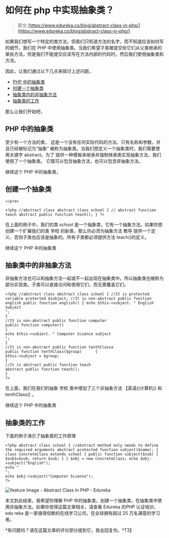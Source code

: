 # 如何在 php 中实现抽象类？

> 原文:[https://www.edureka.co/blog/abstract-class-in-php/](https://www.edureka.co/blog/abstract-class-in-php/)

如果我们想写一个特定的类方法，但我们只知道方法的名字，而不知道应该如何写的细节，我们在 PHP 中使用抽象类。当我们希望子类被提交给它们从父类继承的某些方法，但是我们不能提交应该写在方法内部的代码时。然后我们使用抽象类和方法。

因此，让我们通过以下几点来探讨上述问题，

*   [PHP 中的抽象类](#AbstractClassinPHP)
*   [创建一个抽象类](#Createanabstractclass)
*   [抽象类内的非抽象方法](#Nonabstractmethodsinsideanabstractclass)
*   [抽象类的工作](#WorkingOfAbstractClass)

那么让我们开始吧，

## **PHP 中的抽象类**

至少有一个方法的类， 这是一个没有任何实际代码的方法，只有名称和参数，并且已经被标记为“抽象” 被称为抽象类。当我们想定义一个抽象类时，我们需要使用关键字 abstract。为了 提供一种模板来继承并强制继承类实现抽象方法，我们使用了一个抽象类。 它既可以包含抽象方法，也可以包含非抽象方法。

继续这个 PHP 中的抽象类，

## **创建一个抽象类**

```
</pre>

<?php //abstract class abstract class school { // abstract function teach abstract public function teach(); } ?>

```

在上面的例子中，我们的类 school 是一个抽象类，它有一个抽象方法。如果你想创建一个扩展我们的类 学校 的新类，那么你必须为抽象方法 教导 提供一个定义，否则子类也应该是抽象的。所有子类都必须提供方法 teach()的定义。

继续这个 PHP 中的抽象类

## **抽象类中的非抽象方法**

非抽象方法也可以和抽象方法一起或不一起出现在抽象类中。所以抽象类也被称为部分实现类。子类可以直接访问和使用它们，而无需覆盖它们。

```
<?php //abstract class abstract class school { //It is protected variable protected $subject; //It is non-abstract public function english public function english() { echo $this->subject. " English Subject
";
}        
//It is non-abstract public function computer
public function computer()
{
echo $this->subject. " Computer Science subject
";
}        
//It is non-abstract public function tenthClassa
public function tenthClass($group)		{
$this->subject = $group;
}        
//It is abstract public function teach
abstract public function teach();
}    
?>

```

在上面，我们在我们的抽象 学校 类中增加了三个非抽象方法 【英语()计算机() 和 tenthClass() 。

继续这个 PHP 中的抽象类

## **抽象类的工作**

下面的例子演示了抽象类的工作原理

```
<?php abstract class school { //abstract method only needs to define the required arguments abstract protected function subject($name); } class ConcreteClass extends school { public function subject($sub) { $sub1=$sub; return $sub; } } $obj = new ConcreteClass; echo $obj->subject("English");
echo "
";
echo $obj->subject("Computer Science");
?>

```

![feature Image - Abstract Class In PHP - Edureka](../Images/bf1fa000e54fa09288353b74980b57d1.png)

本文到此结束，我希望你理解 PHP 中的抽象类，创建一个抽象类，在抽象类中使用非抽象方法。如果你觉得这篇文章相关，请查看 Edureka 的[](https://www.edureka.co/php-mysql-self-paced)PHP 认证培训，edu reka 是一家值得信赖的在线学习公司，在全球拥有超过 25 万名满意的学习者。

*有问题吗？请在这篇文章的评论部分提到它，我会回复你。*T3】